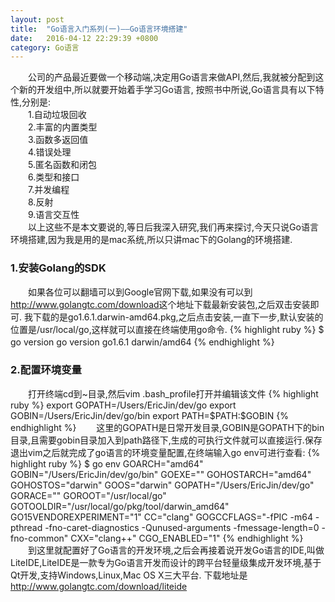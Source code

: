 ```yaml
---
layout: post
title:  "Go语言入门系列(一)——Go语言环境搭建"
date:   2016-04-12 22:29:39 +0800
category: Go语言
---
```

<p> 
　　公司的产品最近要做一个移动端,决定用Go语言来做API,然后,我就被分配到这个新的开发组中,所以就要开始着手学习Go语言,
按照书中所说,Go语言具有以下特性,分别是:<br />
　　1.自动垃圾回收<br />
　　2.丰富的内置类型<br />
　　3.函数多返回值<br />
　　4.错误处理<br />
　　5.匿名函数和闭包<br />
　　6.类型和接口<br />
　　7.并发编程<br />
　　8.反射<br />
　　9.语言交互性<br />
　　以上这些不是本文要说的,等日后我深入研究,我们再来探讨,今天只说Go语言环境搭建,因为我是用的是mac系统,所以只讲mac下的Golang的环境搭建.
　　<h3>1.安装Golang的SDK</h3>
　　如果各位可以翻墙可以到Google官网下载,如果没有可以到<a href="http://www.golangtc.com/download" target="_blank">http://www.golangtc.com/download</a>这个地址下载最新安装包,之后双击安装即可.
我下载的是go1.6.1.darwin-amd64.pkg,之后点击安装,一直下一步,默认安装的位置是/usr/local/go,这样就可以直接在终端使用go命令.
{% highlight ruby %}
$ go version
go version go1.6.1 darwin/amd64
{% endhighlight %}
　　<h3>2.配置环境变量</h3>
　　打开终端cd到~目录,然后vim .bash_profile打开并编辑该文件
{% highlight ruby %}
export GOPATH=/Users/EricJin/dev/go
export GOBIN=/Users/EricJin/dev/go/bin
export PATH=$PATH:$GOBIN
{% endhighlight %}
　　这里的GOPATH是日常开发目录,GOBIN是GOPATH下的bin目录,且需要gobin目录加入到path路径下,生成的可执行文件就可以直接运行.保存退出vim之后就完成了go语言的环境变量配置,在终端输入go env可进行查看:
{% highlight ruby %}
$ go env
GOARCH="amd64"
GOBIN="/Users/EricJin/dev/go/bin"
GOEXE=""
GOHOSTARCH="amd64"
GOHOSTOS="darwin"
GOOS="darwin"
GOPATH="/Users/EricJin/dev/go"
GORACE=""
GOROOT="/usr/local/go"
GOTOOLDIR="/usr/local/go/pkg/tool/darwin_amd64"
GO15VENDOREXPERIMENT="1"
CC="clang"
GOGCCFLAGS="-fPIC -m64 -pthread -fno-caret-diagnostics -Qunused-arguments -fmessage-length=0 -fno-common"
CXX="clang++"
CGO_ENABLED="1"
{% endhighlight %}
　　到这里就配置好了Go语言的开发环境,之后会再接着说开发Go语言的IDE,叫做LiteIDE,LiteIDE是一款专为Go语言开发而设计的跨平台轻量级集成开发环境,基于Qt开发,支持Windows,Linux,Mac OS X三大平台.
下载地址是<a href="http://www.golangtc.com/download/liteide" target="_blank">http://www.golangtc.com/download/liteide</a>
</p>